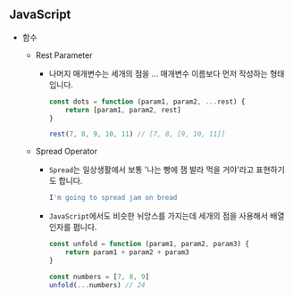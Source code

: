 ## JavaScript

* 함수

  * Rest Parameter

    * 나머지 매개변수는 세개의 점을 ... 매개변수 이름보다 먼저 작성하는 형태입니다. 

      ```javascript
      const dots = function (param1, param2, ...rest) {
          return [param1, param2, rest]
      }
      
      rest(7, 8, 9, 10, 11) // [7, 8, [9, 10, 11]]
      ```

      

  * Spread Operator

    * `Spread`는 일상생활에서 보통 '나는 빵에 잼 발라 먹을 거야'라고 표현하기도 합니다.

      ```javascript
      I'm going to spread jam on bread
      ```

    * `JavaScript`에서도 비슷한 뉘앙스를 가지는데 세개의 점을 사용해서 배열 인자를 폅니다.

      ```javascript
      const unfold = function (param1, param2, param3) {
          return param1 + param2 + param3
      }
      
      const numbers = [7, 8, 9]
      unfold(...numbers) // 24
      ```

       